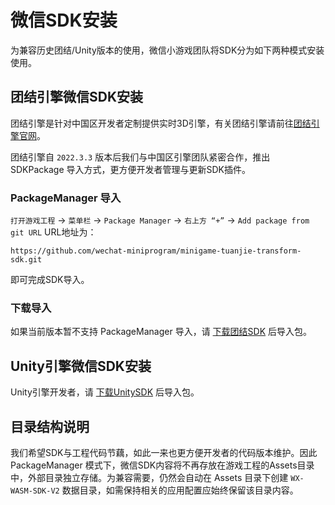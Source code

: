 # 微信SDK安装

为兼容历史团结/Unity版本的使用，微信小游戏团队将SDK分为如下两种模式安装使用。

## 团结引擎微信SDK安装

团结引擎是针对中国区开发者定制提供实时3D引擎，有关团结引擎请前往[团结引擎官网]()。

团结引擎自 `2022.3.3` 版本后我们与中国区引擎团队紧密合作，推出 SDKPackage 导入方式，更方便开发者管理与更新SDK插件。

### PackageManager 导入

`打开游戏工程` -> `菜单栏` -> `Package Manager` -> `右上方 “+”` -> `Add package from git URL`
URL地址为：
```
https://github.com/wechat-miniprogram/minigame-tuanjie-transform-sdk.git
```
即可完成SDK导入。

### 下载导入

如果当前版本暂不支持 PackageManager 导入，请 [下载团结SDK]() 后导入包。

## Unity引擎微信SDK安装

Unity引擎开发者，请 [下载UnitySDK](https://game.weixin.qq.com/cgi-bin/gamewxagwasmsplitwap/getunityplugininfo?download=1) 后导入包。

## 目录结构说明

我们希望SDK与工程代码节藕，如此一来也更方便开发者的代码版本维护。因此 PackageManager 模式下，微信SDK内容将不再存放在游戏工程的Assets目录中，外部目录独立存储。为兼容需要，仍然会自动在 Assets 目录下创建 `WX-WASM-SDK-V2` 数据目录，如需保持相关的应用配置应始终保留该目录内容。